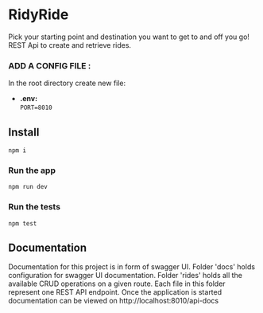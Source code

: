 # RidyRide

Pick your starting point and destination you want to get to and off you go! REST Api to create and retrieve rides. 

### ADD A CONFIG FILE :<br />

In the root directory create new file:
- **.env:**<br />
  `PORT=8010`<br />
## Install

    npm i

### Run the app

    npm run dev

### Run the tests

    npm test


## Documentation

Documentation for this project is in form of swagger UI. Folder 'docs' holds configuration for swagger UI documentation. Folder 'rides' holds all the available CRUD operations on a given route. Each file in this folder represent one REST API endpoint. Once the application is started documentation can be viewed on http://localhost:8010/api-docs
